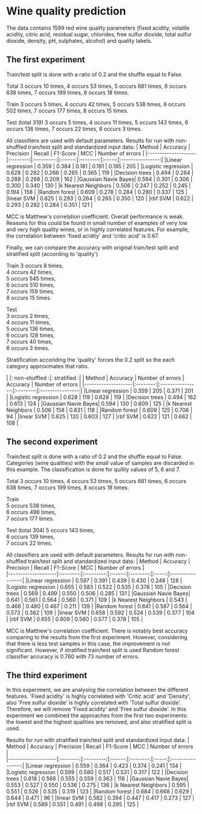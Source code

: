 # Wine quality prediction

The data contains 1599 red wine quality parameters (fixed acidity, volatile acidity, citric acid, residual sugar, chlorides, free sulfur dioxide, total sulfur dioxide, density, pH, sulphates, alcohol) and quality labels.

## The first experiment
Train/test split is done with a ratio of 0.2 and the shuffle equal to False.

Total 
3 occurs 10 times, 
4 occurs 53 times, 
5 occurs 681 times, 
6 occurs 638 times, 
7 occurs 199 times, 
8 occurs 18 times. 

Train 
3 occurs 5 times, 
4 occurs 42 times, 
5 occurs 538 times, 
6 occurs 502 times, 
7 occurs 177 times, 
8 occurs 15 times. 

Test (total 319)
3 occurs 5 times, 
4 occurs 11 times, 
5 occurs 143 times, 
6 occurs 136 times, 
7 occurs 22 times, 
8 occurs 3 times.  

All classifiers are used with default parameters.
Results for run with non-shuffled train/test split and standardized input data:
| Method             | Accuracy | Precision | Recall | F1-Score | MCC   | Number of errors |
|--------------------|:--------:|:---------:|:------:|:--------:|:-----:|:----------------:|
|Linear regression   | 0.359    | 0.384     | 0.181  | 0.191    | 0.195 | 205              |
|Logistic regression | 0.628    | 0.282     | 0.266  | 0.265    | 0.365 | 119              |
|Decision trees      | 0.494    | 0.264     | 0.288  | 0.268    | 0.209 | 162              |
|Gaussian Navie Bayes| 0.594    | 0.301     | 0.306  | 0.300    | 0.340 | 130              |
|k Nearest Neighbors | 0.506    | 0.247     | 0.252  | 0.245    | 0.194 | 158              |
|Random forest       | 0.609    | 0.278     | 0.284  | 0.280    | 0.337 | 125              |
|linear SVM          | 0.625    | 0.293     | 0.264  | 0.265    | 0.350 | 120              |
|rbf SVM             | 0.622    | 0.293     | 0.282  | 0.284    | 0.351 | 121              |

MCC is Matthew's correlation coefficient. 
Overall performance is weak. Reasons for this could be found in small number of examples of very low and very 
high quality wines, or in highly correlated features. For example, the correlation between 'fixed acidity' and
'critic acid' is 0.67. 

Finally, we can compare the accuracy with original train/test split and stratified split (according to 'quality')

Train
3 occurs 8 times,  
4 occurs 42 times,  
5 occurs 545 times,  
6 occurs 510 times,  
7 occurs 159 times,  
8 occurs 15 times.  

Test  
3 occurs 2 times,  
4 occurs 11 times,  
5 occurs 136 times,  
6 occurs 128 times,  
7 occurs 40 times,  
8 occurs 3 times.  

Stratification accoriding the 'quality' forces the 0.2 split so the each category approximates that ratio. 

|                    |: non-shuffled              :|: stratified                :| 
| Method             | Accuracy | Number of errors | Accuracy | Number of errors |
|--------------------|:--------:|:----------------:|:--------:|:----------------:|
|Linear regression   | 0.359    | 205              | 0.371    | 201              |
|Logistic regression | 0.628    | 119              | 0.628    | 119              |
|Decision trees      | 0.494    | 162              | 0.613    | 124              |
|Gaussian Navie Bayes| 0.594    | 130              | 0.609    | 125              |
|k Nearest Neighbors | 0.506    | 158              | 0.631    | 118              |
|Random forest       | 0.609    | 125              | 0.706    | 94               |
|linear SVM          | 0.625    | 120              | 0.603    | 127              |
|rbf SVM             | 0.622    | 121              | 0.662    | 108              |


## The second experiment
Train/test split is done with a ratio of 0.2 and the shuffle equal to False.
Categories (wine qualities) with the small value of samples are discarded in this example.
The classification is done for quility values of 5, 6 and 7.

Total 
3 occurs 10 times,
4 occurs 53 times, 
5 occurs 681 times, 
6 occurs 638 times, 
7 occurs 199 times, 
8 occurs 18 times. 

Train  
5 occurs 538 times,  
6 occurs 499 times,  
7 occurs 177 times.  

Test (total 304)
5 occurs 143 times,  
6 occurs 139 times,  
7 occurs 22 times.  

All classifiers are used with default parameters.
Results for run with non-shuffled train/test split and standardized input data:
| Method             | Accuracy | Precision | Recall | F1-Score | MCC   | Number of errors |  
|--------------------|:--------:|:---------:|:------:|:--------:|:-----:|:----------------:|
|Linear regression   | 0.597    | 0.391     | 0.439  | 0.430    | 0.248 | 128              | 
|Logistic regression | 0.655    | 0.583     | 0.522  | 0.535    | 0.378 | 105              | 
|Decision trees      | 0.569    | 0.499     | 0.550  | 0.506    | 0.285 | 131              | 
|Gaussian Navie Bayes| 0.641    | 0.561     | 0.564  | 0.560    | 0.371 | 109              | 
|k Nearest Neighbors | 0.543    | 0.466     | 0.480  | 0.467    | 0.211 | 139              | 
|Random forest       | 0.641    | 0.587     | 0.564  | 0.573    | 0.362 | 109              | 
|linear SVM          | 0.658    | 0.592     | 0.524  | 0.539    | 0.377 | 104              | 
|rbf SVM             | 0.655    | 0.609     | 0.560  | 0.577    | 0.378 | 105              |

MCC is Matthew's correlation coefficient. 
There is notably best accuracy comparing to the results from the first experiment. However, considering that 
there is less test samples in this case, the improvement is not significant.
However, if stratified train/test split is used Random forest classifier accuracy is 0.760 with 73 number of errors.

## The third experiment
In this experiment, we are analysing the correlation between the different features.
'Fixed acidity' is highly correlated with 'Critic acid' and 'Density', also 'Free sulfur dioxide' is highly correlated with 
'Total sulfur dioxide'.
Therefore, we will remove 'Fixed acidity' and 'Free sulfur dioxide'.
In this experiment we combined the approaches from the first two experiments: the lowest and the highest qualities are removed, and also stratified split is used.

Results for run with stratified train/test split and standardized input data:
| Method             | Accuracy | Precision | Recall | F1-Score | MCC   | Number of errors |  
|--------------------|:--------:|:---------:|:------:|:--------:|:-----:|:----------------:|
|Linear regression   | 0.559    | 0.364     | 0.423  | 0.374    | 0.241 | 134              | 
|Logistic regression | 0.599    | 0.580     | 0.517  | 0.531    | 0.317 | 122              | 
|Decision trees      | 0.618    | 0.566     | 0.555  | 0.559    | 0.363 | 116              | 
|Gaussian Navie Bayes| 0.553    | 0.527     | 0.550  | 0.536    | 0.275 | 136              | 
|k Nearest Neighbors | 0.595    | 0.551     | 0.526  | 0.535    | 0.319 | 123              | 
|Random forest       | 0.684    | 0.668     | 0.629  | 0.644    | 0.471 | 96               | 
|linear SVM          | 0.582    | 0.394     | 0.447  | 0.417    | 0.273 | 127              | 
|rbf SVM             | 0.589    | 0.551     | 0.491  | 0.498    | 0.295 | 125              |

